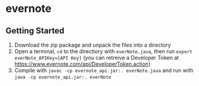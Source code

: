 # evernote

## Getting Started

1. Download the zip package and unpack the files into a directory
2. Open a terminal, `cd` to the directiory with `everNote.java`, then run `export everNote_APIKey=[API Key]` (you can retreive a Developer Token at https://www.evernote.com/api/DeveloperToken.action)
3. Compile with `javac -cp evernote_api.jar:. everNote.java` and run with `java -cp evernote_api.jar:. everNote`
